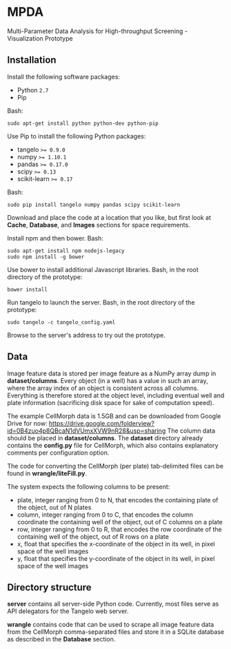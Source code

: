 # MPDA
Multi-Parameter Data Analysis for High-throughput Screening - Visualization Prototype

## Installation
Install the following software packages:
- Python `2.7`
- Pip

Bash:
```
sudo apt-get install python python-dev python-pip
```

Use Pip to install the following Python packages:
- tangelo `>= 0.9.0`
- numpy `>= 1.10.1`
- pandas `>= 0.17.0`
- scipy `>= 0.13`
- scikit-learn `>= 0.17`

Bash:
```
sudo pip install tangelo numpy pandas scipy scikit-learn
```

Download and place the code at a location that you like, but first look at __Cache__, __Database__, and __Images__ sections for space requirements.

Install npm and then bower. Bash:
```
sudo apt-get install npm nodejs-legacy
sudo npm install -g bower
```

Use bower to install additional Javascript libraries. Bash, in the root directory of the prototype:
```
bower install
```

Run tangelo to launch the server. Bash, in the root directory of the prototype:
```
sudo tangelo -c tangelo_config.yaml
```

Browse to the server's address to try out the prototype.

## Data
Image feature data is stored per image feature as a NumPy array dump in __dataset/columns__. Every object (in a well) has a value in such an array, where the array index of an object is consistent across all columns. Everything is therefore stored at the object level, including eventual well and plate information (sacrificing disk space for sake of computation speed).

The example CellMorph data is 1.5GB and can be downloaded from Google Drive for now: https://drive.google.com/folderview?id=0B4zuo4p8QBcaN1dVUmxXVW9nR28&usp=sharing
The column data should be placed in __dataset/columns__. The __dataset__ directory already contains the __config.py__ file for CellMorph, which also contains explanatory comments per configuration option.

The code for converting the CellMorph (per plate) tab-delimited files can be found in __wrangle/liteFill.py__.

The system expects the following columns to be present:
- plate, integer ranging from 0 to N, that encodes the containing plate of the object, out of N plates
- column, integer ranging from 0 to C, that encodes the column coordinate the containing well of the object, out of C columns on a plate
- row, integer ranging from 0 to R, that encodes the row coordinate of the containing well of the object, out of R rows on a plate
- x, float that specifies the x-coordinate of the object in its well, in pixel space of the well images
- y, float that specifies the y-coordinate of the object in its well, in pixel space of the well images

## Directory structure
__server__ contains all server-side Python code. Currently, most files serve as API delegators for the Tangelo web server.

__wrangle__ contains code that can be used to scrape all image feature data from the CellMorph comma-separated files and store it in a SQLite database as described in the __Database__ section.